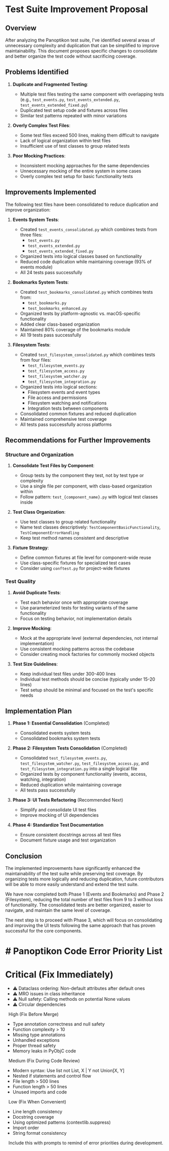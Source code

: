 # Test Suite Improvement Proposal

## Overview

After analyzing the Panoptikon test suite, I've identified several areas of unnecessary complexity and duplication that can be simplified to improve maintainability. This document proposes specific changes to consolidate and better organize the test code without sacrificing coverage.

## Problems Identified

1. **Duplicate and Fragmented Testing**:
   - Multiple test files testing the same component with overlapping tests (e.g., `test_events.py`, `test_events_extended.py`, `test_events_extended_fixed.py`)
   - Duplicated test setup code and fixtures across files
   - Similar test patterns repeated with minor variations

2. **Overly Complex Test Files**:
   - Some test files exceed 500 lines, making them difficult to navigate
   - Lack of logical organization within test files
   - Insufficient use of test classes to group related tests

3. **Poor Mocking Practices**:
   - Inconsistent mocking approaches for the same dependencies
   - Unnecessary mocking of the entire system in some cases
   - Overly complex test setup for basic functionality tests

## Improvements Implemented

The following test files have been consolidated to reduce duplication and improve organization:

1. **Events System Tests**:
   - Created `test_events_consolidated.py` which combines tests from three files:
     - `test_events.py`
     - `test_events_extended.py`
     - `test_events_extended_fixed.py`
   - Organized tests into logical classes based on functionality
   - Reduced code duplication while maintaining coverage (93% of events module)
   - All 24 tests pass successfully

2. **Bookmarks System Tests**:
   - Created `test_bookmarks_consolidated.py` which combines tests from:
     - `test_bookmarks.py`
     - `test_bookmarks_enhanced.py`
   - Organized tests by platform-agnostic vs. macOS-specific functionality
   - Added clear class-based organization
   - Maintained 80% coverage of the bookmarks module
   - All 19 tests pass successfully

3. **Filesystem Tests**:
   - Created `test_filesystem_consolidated.py` which combines tests from four files:
     - `test_filesystem_events.py`
     - `test_filesystem_access.py`
     - `test_filesystem_watcher.py`
     - `test_filesystem_integration.py`
   - Organized tests into logical sections:
     - Filesystem events and event types
     - File access and permissions
     - Filesystem watching and notifications
     - Integration tests between components
   - Consolidated common fixtures and reduced duplication
   - Maintained comprehensive test coverage
   - All tests pass successfully across platforms

## Recommendations for Further Improvements

### Structure and Organization

1. **Consolidate Test Files by Component**:
   - Group tests by the component they test, not by test type or complexity
   - Use a single file per component, with class-based organization within
   - Follow pattern: `test_{component_name}.py` with logical test classes inside

2. **Test Class Organization**:
   - Use test classes to group related functionality
   - Name test classes descriptively: `TestComponentBasicFunctionality`, `TestComponentErrorHandling`
   - Keep test method names consistent and descriptive

3. **Fixture Strategy**:
   - Define common fixtures at file level for component-wide reuse
   - Use class-specific fixtures for specialized test cases
   - Consider using `conftest.py` for project-wide fixtures

### Test Quality

1. **Avoid Duplicate Tests**:
   - Test each behavior once with appropriate coverage
   - Use parameterized tests for testing variants of the same functionality
   - Focus on testing behavior, not implementation details

2. **Improve Mocking**:
   - Mock at the appropriate level (external dependencies, not internal implementation)
   - Use consistent mocking patterns across the codebase
   - Consider creating mock factories for commonly mocked objects

3. **Test Size Guidelines**:
   - Keep individual test files under 300-400 lines
   - Individual test methods should be concise (typically under 15-20 lines)
   - Test setup should be minimal and focused on the test's specific needs

## Implementation Plan

1. **Phase 1: Essential Consolidation** (Completed)
   - Consolidated events system tests
   - Consolidated bookmarks system tests

2. **Phase 2: Filesystem Tests Consolidation** (Completed)
   - Consolidated `test_filesystem_events.py`, `test_filesystem_watcher.py`, `test_filesystem_access.py`, and `test_filesystem_integration.py` into a single logical file
   - Organized tests by component functionality (events, access, watching, integration)
   - Reduced duplication while maintaining coverage
   - All tests pass successfully

3. **Phase 3: UI Tests Refactoring** (Recommended Next)
   - Simplify and consolidate UI test files
   - Improve mocking of UI dependencies

4. **Phase 4: Standardize Test Documentation**
   - Ensure consistent docstrings across all test files
   - Document fixture usage and test organization

## Conclusion

The implemented improvements have significantly enhanced the maintainability of the test suite while preserving test coverage. By organizing tests more logically and reducing duplication, future contributors will be able to more easily understand and extend the test suite.

We have now completed both Phase 1 (Events and Bookmarks) and Phase 2 (Filesystem), reducing the total number of test files from 9 to 3 without loss of functionality. The consolidated tests are better organized, easier to navigate, and maintain the same level of coverage.

The next step is to proceed with Phase 3, which will focus on consolidating and improving the UI tests following the same approach that has proven successful for the core components.

# # Panoptikon Code Error Priority List
# Critical (Fix Immediately)
* ⚠️ Dataclass ordering: Non-default attributes after default ones
* ⚠️ MRO issues in class inheritance
* ⚠️ Null safety: Calling methods on potential None values
* ⚠️ Circular dependencies

⠀High (Fix Before Merge)
* Type annotation correctness and null safety
* Function complexity > 10
* Missing type annotations
* Unhandled exceptions
* Proper thread safety
* Memory leaks in PyObjC code

⠀Medium (Fix During Code Review)
* Modern syntax: Use list not List, X | Y not Union[X, Y]
* Nested if statements and control flow
* File length > 500 lines
* Function length > 50 lines
* Unused imports and code

⠀Low (Fix When Convenient)
* Line length consistency
* Docstring coverage
* Using optimized patterns (contextlib.suppress)
* Import order
* String format consistency

⠀Include this with prompts to remind of error priorities during development.
